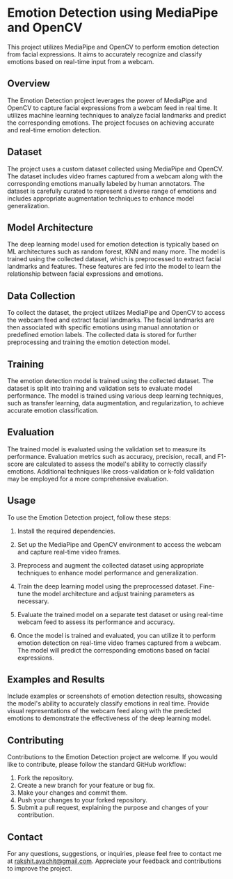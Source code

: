 # Emotion Detection using MediaPipe and OpenCV

This project utilizes MediaPipe and OpenCV to perform emotion detection from facial expressions. It aims to accurately recognize and classify emotions based on real-time input from a webcam.

## Overview

The Emotion Detection project leverages the power of MediaPipe and OpenCV to capture facial expressions from a webcam feed in real time. It utilizes machine learning techniques to analyze facial landmarks and predict the corresponding emotions. The project focuses on achieving accurate and real-time emotion detection.

## Dataset

The project uses a custom dataset collected using MediaPipe and OpenCV. The dataset includes video frames captured from a webcam along with the corresponding emotions manually labeled by human annotators. The dataset is carefully curated to represent a diverse range of emotions and includes appropriate augmentation techniques to enhance model generalization.

## Model Architecture

The deep learning model used for emotion detection is typically based on ML architectures such as random forest, KNN and many more. The model is trained using the collected dataset, which is preprocessed to extract facial landmarks and features. These features are fed into the model to learn the relationship between facial expressions and emotions.

## Data Collection

To collect the dataset, the project utilizes MediaPipe and OpenCV to access the webcam feed and extract facial landmarks. The facial landmarks are then associated with specific emotions using manual annotation or predefined emotion labels. The collected data is stored for further preprocessing and training the emotion detection model.

## Training

The emotion detection model is trained using the collected dataset. The dataset is split into training and validation sets to evaluate model performance. The model is trained using various deep learning techniques, such as transfer learning, data augmentation, and regularization, to achieve accurate emotion classification.

## Evaluation

The trained model is evaluated using the validation set to measure its performance. Evaluation metrics such as accuracy, precision, recall, and F1-score are calculated to assess the model's ability to correctly classify emotions. Additional techniques like cross-validation or k-fold validation may be employed for a more comprehensive evaluation.

## Usage

To use the Emotion Detection project, follow these steps:

1. Install the required dependencies.

2. Set up the MediaPipe and OpenCV environment to access the webcam and capture real-time video frames.

3. Preprocess and augment the collected dataset using appropriate techniques to enhance model performance and generalization.

4. Train the deep learning model using the preprocessed dataset. Fine-tune the model architecture and adjust training parameters as necessary.

5. Evaluate the trained model on a separate test dataset or using real-time webcam feed to assess its performance and accuracy.

6. Once the model is trained and evaluated, you can utilize it to perform emotion detection on real-time video frames captured from a webcam. The model will predict the corresponding emotions based on facial expressions.

## Examples and Results

Include examples or screenshots of emotion detection results, showcasing the model's ability to accurately classify emotions in real time. Provide visual representations of the webcam feed along with the predicted emotions to demonstrate the effectiveness of the deep learning model.

## Contributing

Contributions to the Emotion Detection project are welcome. If you would like to contribute, please follow the standard GitHub workflow:

1. Fork the repository.
2. Create a new branch for your feature or bug fix.
3. Make your changes and commit them.
4. Push your changes to your forked repository.
5. Submit a pull request, explaining the purpose and changes of your contribution.


## Contact

For any questions, suggestions, or inquiries, please feel free to contact me at rakshit.ayachit@gmail.com. Appreciate your feedback and contributions to improve the project.
